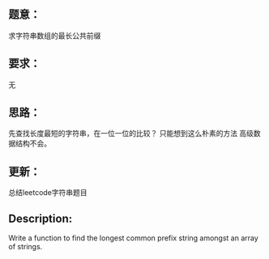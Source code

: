 ## 题意：
求字符串数组的最长公共前缀

## 要求：
无

## 思路：
先查找长度最短的字符串，在一位一位的比较？
只能想到这么朴素的方法
高级数据结构不会。

## 更新：
总结leetcode字符串题目

## Description:
Write a function to find the longest common prefix string amongst an array of strings.

